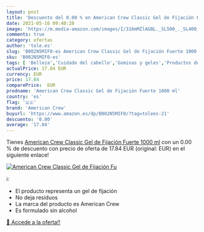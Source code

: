```yaml
---
layout: post
title: 'Descuento del 0.00 % en American Crew Classic Gel de Fijación Fu'
date: 2021-05-16 09:40:28
image: 'https://m.media-amazon.com/images/I/316mMZlAGBL._SL500_._SL400_.jpg'
comments: true
category: ofertas
author: 'tole.es'
slug: 'B002N5MIF0-es American Crew Classic Gel de Fijación Fuerte 1000 ml'
sku: 'B002N5MIF0-es'
tags: [ 'Belleza','Cuidado del cabello','Gominas y geles','Productos de peinado','american','american crew','crew', ]
actualPrice: 17.84 EUR
currency: EUR
price: 17.84
comparePrice:  EUR
prodname: 'American Crew Classic Gel de Fijación Fuerte 1000 ml'
country: 'es'
flag: '🇪🇸'
brand: 'American Crew'
buyurl: 'https://www.amazon.es/dp/B002N5MIF0/?tag=tolees-21'
descuento: '0.00'
average: '17.84'
---
```


Tienes [American Crew Classic Gel de Fijación Fuerte 1000 ml](https://www.amazon.es/dp/B002N5MIF0/?tag=tolees-21) con un 0.00 % de descuento con precio de oferta de 17.84 EUR (original:  EUR) en el siguiente enlace!

[![American Crew Classic Gel de Fijación Fu](https://m.media-amazon.com/images/I/316mMZlAGBL._SL500_._SL400_.jpg)](https://www.amazon.es/dp/B002N5MIF0/?tag=tolees-21)

ℹ️:

- El producto representa un gel de fijación
- No deja residuos
- La marca del producto es American Crew
- Es formulado sin alcohol

[🛒 Accede a la oferta!!](https://www.amazon.es/dp/B002N5MIF0/?tag=tolees-21)
